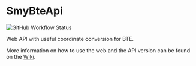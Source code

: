 # SmyBteApi
![GitHub Workflow Status](https://img.shields.io/github/workflow/status/SmylerMC/smybteapi/Java%20CI%20with%20Gradle?style=flat-square)


Web API with useful coordinate conversion for BTE.

More information on how to use the web and the API version can be found on the [Wiki](https://github.com/SmylerMC/smybteapi/wiki).
